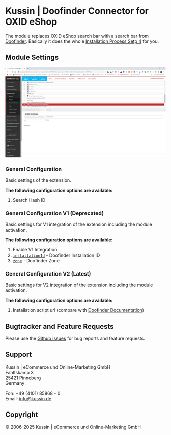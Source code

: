 # Kussin | Doofinder Connector for OXID eShop

The module replaces OXID eShop search bar with a search bar from [Doofinder](https://www.doofinder.com/).
Basically it does the whole [Installation Process Setp 4](https://support.doofinder.com/getting-started/installing-doofinder#step-4-script) 
for you.

## Module Settings

![OXID 6 Admin > Module > Doofinder > Settings Tab](docs/img/Module_Doofinder_Settings.png)

### General Configuration

Basic settings of the extension.

**The following configuration options are available:**

1. Search Hash ID

### General Configuration V1 (Deprecated)

Basic settings for V1 integration of the extension including the module activation.

**The following configuration options are available:**

1. Enable V1 Integration
2. [`installationId`](https://github.com/kussin/OxidDoofinder/blob/main/modules/kussin/doofinder/views/blocks/base_js.tpl#L11) - Doofinder Installation ID
3. [`zone`](https://github.com/kussin/OxidDoofinder/blob/main/modules/kussin/doofinder/views/blocks/base_js.tpl#L12) - Doofinder Zone

### General Configuration V2 (Latest)

Basic settings for V2 integration of the extension including the module activation.

**The following configuration options are available:**

1. Installation script url (compare with [Doofinder Documentation](https://support.doofinder.com/getting-started/installing-doofinder#step-4-script))

## Bugtracker and Feature Requests

Please use the [Github Issues](https://github.com/kussin/OxidDoofinder/issues) for bug reports and feature requests.

## Support

Kussin | eCommerce und Online-Marketing GmbH<br>
Fahltskamp 3<br>
25421 Pinneberg<br>
Germany

Fon: +49 (4101) 85868 - 0<br>
Email: info@kussin.de

## Copyright

&copy; 2006-2025 Kussin | eCommerce und Online-Marketing GmbH